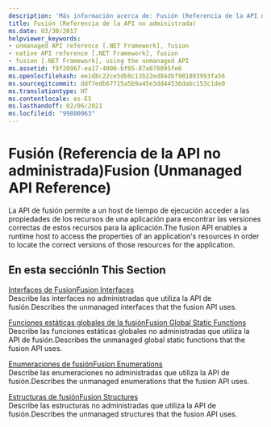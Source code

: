```yaml
---
description: 'Más información acerca de: Fusión (Referencia de la API no administrada)'
title: Fusión (Referencia de la API no administrada)
ms.date: 03/30/2017
helpviewer_keywords:
- unmanaged API reference [.NET Framework], fusion
- native API reference [.NET Framework], fusion
- fusion [.NET Framework], using the unmanaged API
ms.assetid: f8f20967-ea17-4900-bf05-87a078095fe6
ms.openlocfilehash: ee1d8c22ce5db8c13b22ed84dbf981803993fa56
ms.sourcegitcommit: ddf7edb67715a5b9a45e3dd44536dabc153c1de0
ms.translationtype: HT
ms.contentlocale: es-ES
ms.lasthandoff: 02/06/2021
ms.locfileid: "99800063"
---
```

# <a name="fusion-unmanaged-api-reference"></a><span data-ttu-id="168d1-103">Fusión (Referencia de la API no administrada)</span><span class="sxs-lookup"><span data-stu-id="168d1-103">Fusion (Unmanaged API Reference)</span></span>

<span data-ttu-id="168d1-104">La API de fusión permite a un host de tiempo de ejecución acceder a las propiedades de los recursos de una aplicación para encontrar las versiones correctas de estos recursos para la aplicación.</span><span class="sxs-lookup"><span data-stu-id="168d1-104">The fusion API enables a runtime host to access the properties of an application's resources in order to locate the correct versions of those resources for the application.</span></span>  
  
## <a name="in-this-section"></a><span data-ttu-id="168d1-105">En esta sección</span><span class="sxs-lookup"><span data-stu-id="168d1-105">In This Section</span></span>  

 [<span data-ttu-id="168d1-106">Interfaces de Fusion</span><span class="sxs-lookup"><span data-stu-id="168d1-106">Fusion Interfaces</span></span>](fusion-interfaces.md)  
 <span data-ttu-id="168d1-107">Describe las interfaces no administradas que utiliza la API de fusión.</span><span class="sxs-lookup"><span data-stu-id="168d1-107">Describes the unmanaged interfaces that the fusion API uses.</span></span>  
  
 [<span data-ttu-id="168d1-108">Funciones estáticas globales de la fusión</span><span class="sxs-lookup"><span data-stu-id="168d1-108">Fusion Global Static Functions</span></span>](fusion-global-static-functions.md)  
 <span data-ttu-id="168d1-109">Describe las funciones estáticas globales no administradas que utiliza la API de fusión.</span><span class="sxs-lookup"><span data-stu-id="168d1-109">Describes the unmanaged global static functions that the fusion API uses.</span></span>  
  
 [<span data-ttu-id="168d1-110">Enumeraciones de fusión</span><span class="sxs-lookup"><span data-stu-id="168d1-110">Fusion Enumerations</span></span>](fusion-enumerations.md)  
 <span data-ttu-id="168d1-111">Describe las enumeraciones no administradas que utiliza la API de fusión.</span><span class="sxs-lookup"><span data-stu-id="168d1-111">Describes the unmanaged enumerations that the fusion API uses.</span></span>  
  
 [<span data-ttu-id="168d1-112">Estructuras de fusión</span><span class="sxs-lookup"><span data-stu-id="168d1-112">Fusion Structures</span></span>](fusion-structures.md)  
 <span data-ttu-id="168d1-113">Describe las estructuras no administradas que utiliza la API de fusión.</span><span class="sxs-lookup"><span data-stu-id="168d1-113">Describes the unmanaged structures that the fusion API uses.</span></span>
